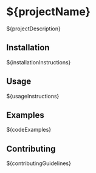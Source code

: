# ${projectName}

${projectDescription}

## Installation

${installationInstructions}

## Usage

${usageInstructions}

## Examples

${codeExamples}

## Contributing

${contributingGuidelines}

